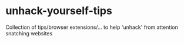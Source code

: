 # unhack-yourself-tips
Collection of tips/browser extensions/... to help 'unhack' from attention snatching websites 
